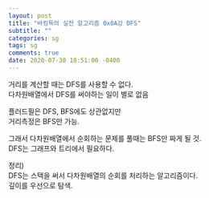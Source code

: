 ```yaml
---
layout: post
title: "바킹독의 실전 알고리즘 0x0A강 DFS"
subtitle: ""
categories: sg
tags: sg
comments: true
date: 2020-07-30 18:51:00 -0400
--- 
```


거리를 계산할 때는 DFS를 사용할 수 없다.  
다차원배열에서 DFS를 써야하는 일이 별로 없음  

플러드필은 DFS, BFS에도 상관없지만  
거리측정은 BFS만 가능.  

그래서 다차원배열에서 순회하는 문제를 풀때는 BFS만 짜게 될 것.  
DFS는 그래프와 트리에서 필요하다.  

정리)  
DFS는 스택을 써서 다차원배열의 순회를 처리하는 알고리즘이다.  
깊이를 우선으로 탐색.  
